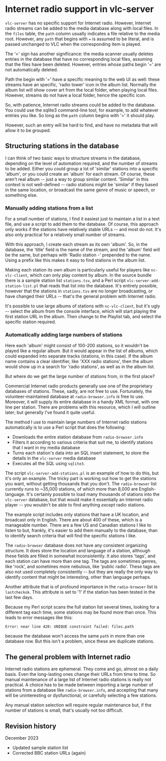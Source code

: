 # Internet radio support in vlc-server

`vlc-server` has no specific support for Internet radio. However, Internet
radio streams can be added to the media database along with local files. In the
`files` table, the `path` column usually indicates a file relative to the media
root. However, any `path` that begins with `=` is assumed to be literal, and is
passed unchanged to VLC when the corresponding item is played.

The '=' sign has another significance: the media scanner usually deletes
entries in the database that have no corresponding local files, assuming that
the files have been deleted. However, entries whose paths begin '=' are not
automatically deleted. 

Path the begin with '=' have a specific meaning to the web UI as well: these
streams have an specific, 'radio tower' icon in the album list.  Normally the
album list will show cover art from the local folder, when playing local files.
However, streams do not have a local folder, hence the specific icon. 

So, with patience, Internet radio streams could be added to the database. You
could use the sqlite3 command-line tool, for example, to add whatever entries
you like. So long as the `path` column begins with '=' it should play.

However, such an entry will be hard to find, and have no metadata that will
allow it to be grouped.

## Structuring stations in the database

I can think of two basic ways to structure streams in the database, depending
on the level of automation required, and the number of streams to be added.
Either you could group a lot of 'similar' stations into a specific 'album', or
you could create an 'album' for each stream. Of course, these aren't real album
-- just a way to group similar content. 'Similar' in this context is not
well-defined -- radio stations might be 'similar' if they based in the same
location, or broadcast the same genre of music or speech, or something else.

### Manually adding stations from a list 

For a small number of stations, I find it easiest just to maintain a list in a
text file, and use a script to add them to the database. Of course, this
approach only works if the stations have relatively stable URLs -- and most do
not. It's also only practical for a relatively small number of streams.

With this approach, I create each stream as its own 'album'. So, in the
database, the 'title' field is the name of the stream, and the 'album' field
will be the same, but perhaps with 'Radio station -' prepended to the name.
Using a prefix like this makes it easy to find stations in the album list.

Making each station its own album is particularly useful for players like
`nc-vlc-client`, which can only play content by album. In the source bundle
there is a sample station list `stations.tsv`, and a Perl script
`vlc-server-add-station-list.pl` that reads that list into the database. It's
entirely possible, however that the stations in `stations.tsv` are no longer
broadcasting, or have changed their URLs -- that's the general problem with
Internet radio.

It's possible to use large albums of stations with `nc-vlc-client`, but
it's ugly -- select the album from the console interface, which will
start playing the first station URL in the album. Then change to the
Playlist tab, and select the specific station required.

### Automatically adding large numbers of stations

Here each 'album' might consist of 100-200 stations, so it wouldn't be played
like a regular album. But it would appear in the list of albums, which could
expanded into separate tracks (stations, in this case). If the album name
contains a clear identifier, like 'XXX radio stations', then the album would
show up in a search for 'radio stations', as well as in the album list.

But where do we get the large number of stations from, in the first place?

Commercial Internet radio products generally use one of the proprietary
databases of stations. These, sadly, are not free to use. Fortunately, the
volunteer-maintained database at `radio-browser.info` _is_ free to use.
Moreover, it will supply its entire database in a handy XML format, with one
line per station. There are problems with this resource, which I will outline
later; but generally I've found it quite useful.

The method I use to maintain large numbers of Internet radio stations
automatically is to use a Perl script that does the following:

- Downloads the entire station database from `radio-browser.info`
- Filters it according to various criteria that suit me, to identify
  stations that I want in my media database
- Turns each station's data into an SQL insert statement, to store the
  details in the `vlc-server` media database
- Executes all the SQL using `sqlite3`.

The script `vlc-server-add-stations.pl` is an example of how to do this, but
it's only an example. The tricky part is working out how to get the stations
you want, without getting thousands that you don't. The `radio-browser` list
currently runs to ~35,000 stations, of which more than 8,000 are
English-language. It's certainly possible to load many thousands of stations
into the `vlc-server` database, but that would make it essentially an Internet
radio player -- you wouldn't be able to find anything _except_ radio stations.

The example script includes only stations that have a UK location, and
broadcast only in English. There are about 400 of these, which is a manageable
number. There are a few US and Canadian stations I like to listen to but,
frankly, it's easier to add them manually to the database, than to identify
search criteria that will find the specific stations I like.

The `radio-browser` database does not have any consistent organizing structure.
It does store the location and language of a station, although these fields are
filled in somewhat inconsistently. It also stores 'tags', and each station can
have more than one tag. The tags are sometimes genres, like 'rock', and
sometimes more nebulous, like 'public radio'. These tags are also not used
completely consistently -- but they are really the only way to identify content
that might be interesting, other than language perhaps. 

Another attribute that is of profound importance in the `radio-browser` list is
`lastcheckok`. This attribute is set to '1' if the station has been tested in
the last few days.  

Because my Perl script scans the full station list several times, looking for a
different tag each time, some stations may be found more than once.  This leads
to error messages like this:

    Error: near line 420: UNIQUE constraint failed: files.path

because the database won't access the same `path` in more than one database
row. But this isn't a problem, since these are duplicate stations.

## The general problem with Internet radio 

Internet radio stations are ephemeral. They come and go, almost on a daily
basis. Even the long-lasting ones change their URLs from time to time.  So
manual maintenance of a large list of Internet radio stations is really not
practical. A choice has to be made between importing a large number of stations
from a database like `radio-browser.info`, and accepting that many will be
uninteresting or dysfunctional, or carefully selecting a few stations.

Any manual station selection will require regular maintenance but, if the
number of stations is small, that's usually not too difficult.

## Revision history

December 2023
- Updated sample station list
- Corrected BBC station URLs (again)

